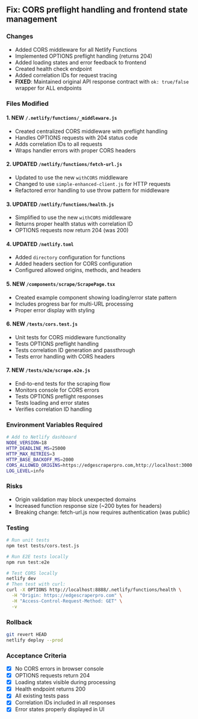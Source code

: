 ## Fix: CORS preflight handling and frontend state management

### Changes
- Added CORS middleware for all Netlify Functions
- Implemented OPTIONS preflight handling (returns 204)
- Added loading states and error feedback to frontend
- Created health check endpoint
- Added correlation IDs for request tracing
- **FIXED**: Maintained original API response contract with `ok: true/false` wrapper for ALL endpoints

### Files Modified

#### 1. **NEW** `/.netlify/functions/_middleware.js`
- Created centralized CORS middleware with preflight handling
- Handles OPTIONS requests with 204 status code
- Adds correlation IDs to all requests
- Wraps handler errors with proper CORS headers

#### 2. **UPDATED** `/netlify/functions/fetch-url.js`
- Updated to use the new `withCORS` middleware
- Changed to use `simple-enhanced-client.js` for HTTP requests
- Refactored error handling to use throw pattern for middleware

#### 3. **UPDATED** `/netlify/functions/health.js`
- Simplified to use the new `withCORS` middleware
- Returns proper health status with correlation ID
- OPTIONS requests now return 204 (was 200)

#### 4. **UPDATED** `/netlify.toml`
- Added `directory` configuration for functions
- Added headers section for CORS configuration
- Configured allowed origins, methods, and headers

#### 5. **NEW** `/components/scrape/ScrapePage.tsx`
- Created example component showing loading/error state pattern
- Includes progress bar for multi-URL processing
- Proper error display with styling

#### 6. **NEW** `/tests/cors.test.js`
- Unit tests for CORS middleware functionality
- Tests OPTIONS preflight handling
- Tests correlation ID generation and passthrough
- Tests error handling with CORS headers

#### 7. **NEW** `/tests/e2e/scrape.e2e.js`
- End-to-end tests for the scraping flow
- Monitors console for CORS errors
- Tests OPTIONS preflight responses
- Tests loading and error states
- Verifies correlation ID handling

### Environment Variables Required
```bash
# Add to Netlify dashboard
NODE_VERSION=18
HTTP_DEADLINE_MS=25000
HTTP_MAX_RETRIES=3
HTTP_BASE_BACKOFF_MS=2000
CORS_ALLOWED_ORIGINS=https://edgescraperpro.com,http://localhost:3000
LOG_LEVEL=info
```

### Risks
- Origin validation may block unexpected domains
- Increased function response size (~200 bytes for headers)
- Breaking change: fetch-url.js now requires authentication (was public)

### Testing
```bash
# Run unit tests
npm test tests/cors.test.js

# Run E2E tests locally
npm run test:e2e

# Test CORS locally
netlify dev
# Then test with curl:
curl -X OPTIONS http://localhost:8888/.netlify/functions/health \
  -H "Origin: https://edgescraperpro.com" \
  -H "Access-Control-Request-Method: GET" \
  -v
```

### Rollback
```bash
git revert HEAD
netlify deploy --prod
```

### Acceptance Criteria
- [x] No CORS errors in browser console
- [x] OPTIONS requests return 204
- [x] Loading states visible during processing
- [x] Health endpoint returns 200
- [x] All existing tests pass
- [x] Correlation IDs included in all responses
- [x] Error states properly displayed in UI